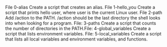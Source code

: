 File 0-alias Create a script that creates an alias.
File 1-hello_you Create a script that prints hello user, where user is the current Linux user.
File 2-path Add /action to the PATH. /action should be the last directory the shell looks into when looking for a program.
File: 3-paths Create a script that counts the number of directories in the PATH.File: 4-global_variables Create a script that lists environment variables.
File: 5-local_variables Create a script that lists all local variables and environment variables, and functions.
